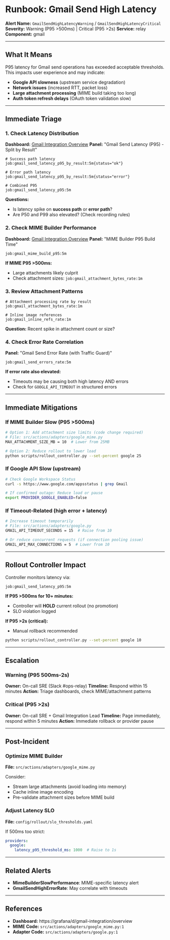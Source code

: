 # Runbook: Gmail Send High Latency

**Alert Name:** `GmailSendHighLatencyWarning` / `GmailSendHighLatencyCritical`
**Severity:** Warning (P95 >500ms) | Critical (P95 >2s)
**Service:** relay
**Component:** gmail

---

## What It Means

P95 latency for Gmail send operations has exceeded acceptable thresholds. This impacts user experience and may indicate:
- **Google API slowness** (upstream service degradation)
- **Network issues** (increased RTT, packet loss)
- **Large attachment processing** (MIME build taking too long)
- **Auth token refresh delays** (OAuth token validation slow)

---

## Immediate Triage

### 1. Check Latency Distribution
**Dashboard:** [Gmail Integration Overview](https://grafana/d/gmail-integration/overview)
**Panel:** "Gmail Send Latency (P95) - Split by Result"

```promql
# Success path latency
job:gmail_send_latency_p95_by_result:5m{status="ok"}

# Error path latency
job:gmail_send_latency_p95_by_result:5m{status="error"}

# Combined P95
job:gmail_send_latency_p95:5m
```

**Questions:**
- Is latency spike on **success path** or **error path**?
- Are P50 and P99 also elevated? (Check recording rules)

### 2. Check MIME Builder Performance
**Dashboard:** [Gmail Integration Overview](https://grafana/d/gmail-integration/overview)
**Panel:** "MIME Builder P95 Build Time"

```promql
job:gmail_mime_build_p95:5m
```

**If MIME P95 >500ms:**
- Large attachments likely culprit
- Check attachment sizes: `job:gmail_attachment_bytes_rate:1m`

### 3. Review Attachment Patterns
```promql
# Attachment processing rate by result
job:gmail_attachment_bytes_rate:1m

# Inline image references
job:gmail_inline_refs_rate:1m
```

**Question:** Recent spike in attachment count or size?

### 4. Check Error Rate Correlation
**Panel:** "Gmail Send Error Rate (with Traffic Guard)"

```promql
job:gmail_send_errors_rate:5m
```

**If error rate also elevated:**
- Timeouts may be causing both high latency AND errors
- Check for `GOOGLE_API_TIMEOUT` in structured errors

---

## Immediate Mitigations

### If MIME Builder Slow (P95 >500ms)
```bash
# Option 1: Add attachment size limits (code change required)
# File: src/actions/adapters/google_mime.py
MAX_ATTACHMENT_SIZE_MB = 10  # Lower from 25MB

# Option 2: Reduce rollout to lower load
python scripts/rollout_controller.py --set-percent google 25
```

### If Google API Slow (upstream)
```bash
# Check Google Workspace Status
curl -s https://www.google.com/appsstatus | grep Gmail

# If confirmed outage: Reduce load or pause
export PROVIDER_GOOGLE_ENABLED=false
```

### If Timeout-Related (high error + latency)
```bash
# Increase timeout temporarily
# File: src/actions/adapters/google.py
GMAIL_API_TIMEOUT_SECONDS = 15  # Raise from 10

# Or reduce concurrent requests (if connection pooling issue)
GMAIL_API_MAX_CONNECTIONS = 5  # Lower from 10
```

---

## Rollout Controller Impact

Controller monitors latency via:
```promql
job:gmail_send_latency_p95:5m
```

**If P95 >500ms for 10+ minutes:**
- Controller will **HOLD** current rollout (no promotion)
- SLO violation logged

**If P95 >2s (critical):**
- Manual rollback recommended
```bash
python scripts/rollout_controller.py --set-percent google 10
```

---

## Escalation

### Warning (P95 500ms-2s)
**Owner:** On-call SRE (Slack #ops-relay)
**Timeline:** Respond within 15 minutes
**Action:** Triage dashboards, check MIME/attachment patterns

### Critical (P95 >2s)
**Owner:** On-call SRE + Gmail Integration Lead
**Timeline:** Page immediately, respond within 5 minutes
**Action:** Immediate rollback or provider pause

---

## Post-Incident

### Optimize MIME Builder
**File:** `src/actions/adapters/google_mime.py`

Consider:
- Stream large attachments (avoid loading into memory)
- Cache inline image encoding
- Pre-validate attachment sizes before MIME build

### Adjust Latency SLO
**File:** `config/rollout/slo_thresholds.yaml`

If 500ms too strict:
```yaml
providers:
  google:
    latency_p95_threshold_ms: 1000  # Raise to 1s
```

---

## Related Alerts

- **MimeBuilderSlowPerformance**: MIME-specific latency alert
- **GmailSendHighErrorRate**: May correlate with timeouts

---

## References

- **Dashboard:** https://grafana/d/gmail-integration/overview
- **MIME Code:** `src/actions/adapters/google_mime.py:1`
- **Adapter Code:** `src/actions/adapters/google.py:1`
